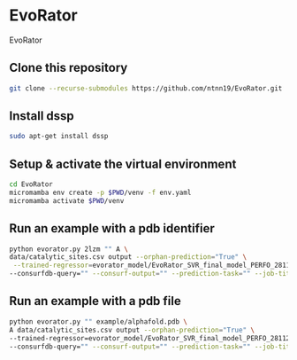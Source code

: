 # EvoRator
EvoRator

## Clone this repository
```bash
git clone --recurse-submodules https://github.com/ntnn19/EvoRator.git
```

## Install dssp
```bash
sudo apt-get install dssp
```

## Setup & activate the virtual environment 
```bash
cd EvoRator
micromamba env create -p $PWD/venv -f env.yaml
micromamba activate $PWD/venv
```
 
## Run an example with a pdb identifier
```bash
python evorator.py 2lzm "" A \
data/catalytic_sites.csv output --orphan-prediction="True" \
 --trained-regressor=evorator_model/EvoRator_SVR_final_model_PERFO_281121.joblib \
--consurfdb-query="" --consurf-output="" --prediction-task="" --job-title=2LZM
```

## Run an example with a pdb file
```bash
python evorator.py "" example/alphafold.pdb \
A data/catalytic_sites.csv output --orphan-prediction="True" \
--trained-regressor=evorator_model/EvoRator_SVR_final_model_PERFO_281121.joblib \
--consurfdb-query="" --consurf-output="" --prediction-task="" --job-title=alphafold
```
